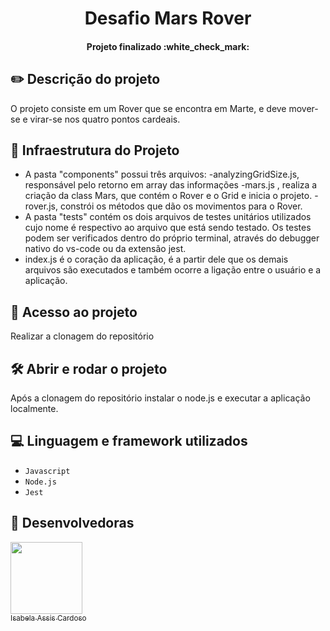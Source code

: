 <h1 align="center"> Desafio Mars Rover </h1>
  


  <h4 align="center"> 
      Projeto finalizado :white_check_mark:
</h4>
  
 ## :pencil2: Descrição do projeto

O projeto consiste em um Rover que se encontra em Marte, e deve mover-se e virar-se nos quatro pontos cardeais. 

##  :mag_right: Infraestrutura do Projeto

- A pasta "components"  possui três arquivos:
  -analyzingGridSize.js, responsável pelo retorno em array das informações
  -mars.js , realiza a criação da class Mars, que contém o Rover e o Grid e inicia o projeto.
  -rover.js, constrói os métodos que dão os movimentos para o Rover.
 - A pasta "tests" contém os dois arquivos de testes unitários utilizados cujo nome é respectivo ao arquivo que está sendo testado. Os testes podem ser verificados dentro do próprio terminal, através do debugger nativo do vs-code ou da extensão jest.
 - index.js é o coração da aplicação, é a partir dele que os demais arquivos são executados e também ocorre a ligação entre o usuário e a aplicação.
 

## 📁 Acesso ao projeto

Realizar a clonagem do repositório

## 🛠️ Abrir e rodar o projeto

Após a clonagem do repositório instalar o node.js e executar a aplicação localmente.

## :computer: Linguagem e framework utilizados
- `Javascript`
- `Node.js`
- `Jest`
  
 
##  :woman: Desenvolvedoras
 
 [<img src="https://avatars.githubusercontent.com/u/66324902?v=4" width=115><br><sub>Isabela Assis Cardoso</sub>](https://github.com/IsabelaAC) 
 
 
  
  
